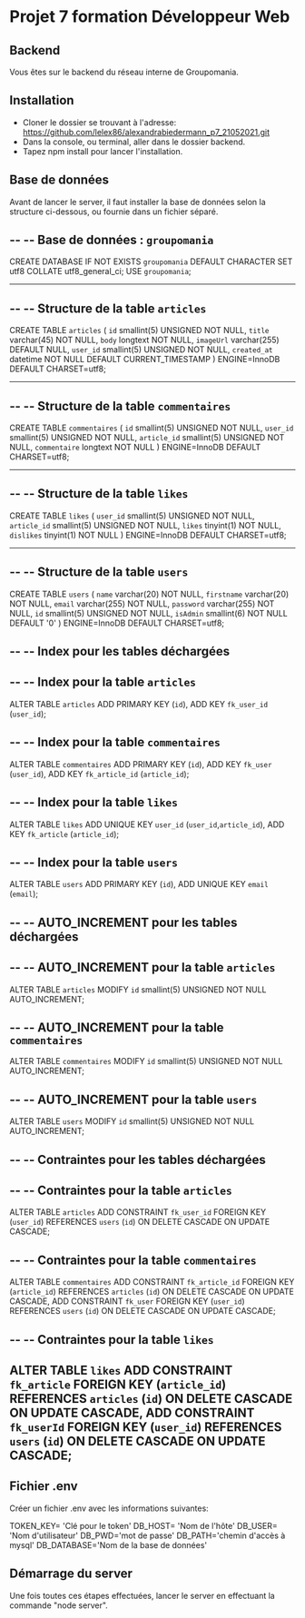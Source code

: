 # Projet 7 formation Développeur Web

## Backend

Vous êtes sur le backend du réseau interne de Groupomania.

## Installation

- Cloner le dossier se trouvant à l'adresse: https://github.com/lelex86/alexandrabiedermann_p7_21052021.git
- Dans la console, ou terminal, aller dans le dossier backend.
- Tapez npm install pour lancer l'installation.

## Base de données

 Avant de lancer le server, il faut installer la base de données selon la structure ci-dessous, ou fournie dans un fichier séparé.

--
-- Base de données : `groupomania`
--
CREATE DATABASE IF NOT EXISTS `groupomania` DEFAULT CHARACTER SET utf8 COLLATE utf8_general_ci;
USE `groupomania`;

-- --------------------------------------------------------

--
-- Structure de la table `articles`
--

CREATE TABLE `articles` (
  `id` smallint(5) UNSIGNED NOT NULL,
  `title` varchar(45) NOT NULL,
  `body` longtext NOT NULL,
  `imageUrl` varchar(255) DEFAULT NULL,
  `user_id` smallint(5) UNSIGNED NOT NULL,
  `created_at` datetime NOT NULL DEFAULT CURRENT_TIMESTAMP
) ENGINE=InnoDB DEFAULT CHARSET=utf8;

-- --------------------------------------------------------

--
-- Structure de la table `commentaires`
--

CREATE TABLE `commentaires` (
  `id` smallint(5) UNSIGNED NOT NULL,
  `user_id` smallint(5) UNSIGNED NOT NULL,
  `article_id` smallint(5) UNSIGNED NOT NULL,
  `commentaire` longtext NOT NULL
) ENGINE=InnoDB DEFAULT CHARSET=utf8;

-- --------------------------------------------------------

--
-- Structure de la table `likes`
--

CREATE TABLE `likes` (
  `user_id` smallint(5) UNSIGNED NOT NULL,
  `article_id` smallint(5) UNSIGNED NOT NULL,
  `likes` tinyint(1) NOT NULL,
  `dislikes` tinyint(1) NOT NULL
) ENGINE=InnoDB DEFAULT CHARSET=utf8;

-- --------------------------------------------------------

--
-- Structure de la table `users`
--

CREATE TABLE `users` (
  `name` varchar(20) NOT NULL,
  `firstname` varchar(20) NOT NULL,
  `email` varchar(255) NOT NULL,
  `password` varchar(255) NOT NULL,
  `id` smallint(5) UNSIGNED NOT NULL,
  `isAdmin` smallint(6) NOT NULL DEFAULT '0'
) ENGINE=InnoDB DEFAULT CHARSET=utf8;

--
-- Index pour les tables déchargées
--

--
-- Index pour la table `articles`
--
ALTER TABLE `articles`
  ADD PRIMARY KEY (`id`),
  ADD KEY `fk_user_id` (`user_id`);

--
-- Index pour la table `commentaires`
--
ALTER TABLE `commentaires`
  ADD PRIMARY KEY (`id`),
  ADD KEY `fk_user` (`user_id`),
  ADD KEY `fk_article_id` (`article_id`);

--
-- Index pour la table `likes`
--
ALTER TABLE `likes`
  ADD UNIQUE KEY `user_id` (`user_id`,`article_id`),
  ADD KEY `fk_article` (`article_id`);

--
-- Index pour la table `users`
--
ALTER TABLE `users`
  ADD PRIMARY KEY (`id`),
  ADD UNIQUE KEY `email` (`email`);

--
-- AUTO_INCREMENT pour les tables déchargées
--

--
-- AUTO_INCREMENT pour la table `articles`
--
ALTER TABLE `articles`
  MODIFY `id` smallint(5) UNSIGNED NOT NULL AUTO_INCREMENT;

--
-- AUTO_INCREMENT pour la table `commentaires`
--
ALTER TABLE `commentaires`
  MODIFY `id` smallint(5) UNSIGNED NOT NULL AUTO_INCREMENT;

--
-- AUTO_INCREMENT pour la table `users`
--
ALTER TABLE `users`
  MODIFY `id` smallint(5) UNSIGNED NOT NULL AUTO_INCREMENT;

--
-- Contraintes pour les tables déchargées
--

--
-- Contraintes pour la table `articles`
--
ALTER TABLE `articles`
  ADD CONSTRAINT `fk_user_id` FOREIGN KEY (`user_id`) REFERENCES `users` (`id`) ON DELETE CASCADE ON UPDATE CASCADE;

--
-- Contraintes pour la table `commentaires`
--
ALTER TABLE `commentaires`
  ADD CONSTRAINT `fk_article_id` FOREIGN KEY (`article_id`) REFERENCES `articles` (`id`) ON DELETE CASCADE ON UPDATE CASCADE,
  ADD CONSTRAINT `fk_user` FOREIGN KEY (`user_id`) REFERENCES `users` (`id`) ON DELETE CASCADE ON UPDATE CASCADE;

--
-- Contraintes pour la table `likes`
--
ALTER TABLE `likes`
  ADD CONSTRAINT `fk_article` FOREIGN KEY (`article_id`) REFERENCES `articles` (`id`) ON DELETE CASCADE ON UPDATE CASCADE,
  ADD CONSTRAINT `fk_userId` FOREIGN KEY (`user_id`) REFERENCES `users` (`id`) ON DELETE CASCADE ON UPDATE CASCADE;
--

## Fichier .env

Créer un fichier .env avec les informations suivantes:

TOKEN_KEY= 'Clé pour le token'
DB_HOST= 'Nom de l'hôte'
DB_USER= 'Nom d'utilisateur'
DB_PWD='mot de passe'
DB_PATH='chemin d'accès à mysql'
DB_DATABASE='Nom de la base de données'

## Démarrage du server

Une fois toutes ces étapes effectuées, lancer le server en effectuant la commande "node server".